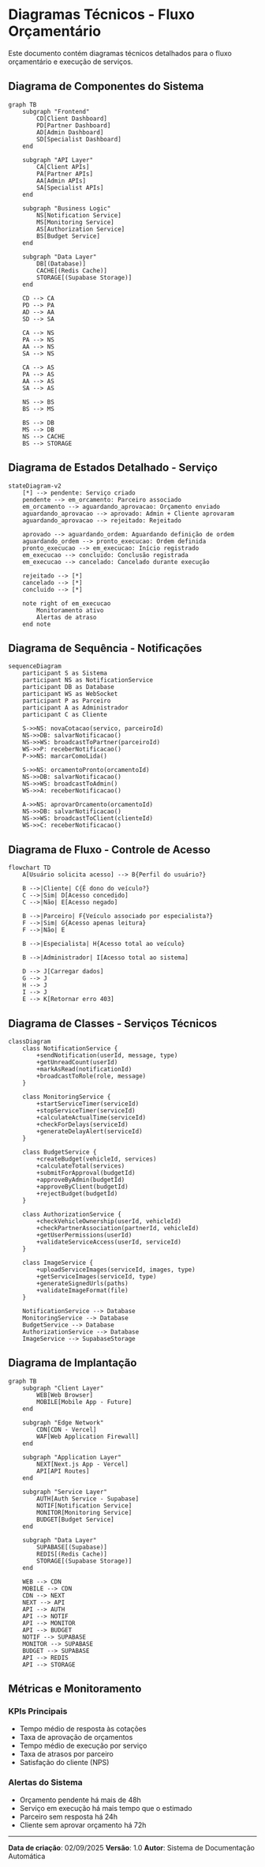 # Diagramas Técnicos - Fluxo Orçamentário

Este documento contém diagramas técnicos detalhados para o fluxo orçamentário e execução de serviços.

## Diagrama de Componentes do Sistema

```mermaid
graph TB
    subgraph "Frontend"
        CD[Client Dashboard]
        PD[Partner Dashboard]
        AD[Admin Dashboard]
        SD[Specialist Dashboard]
    end

    subgraph "API Layer"
        CA[Client APIs]
        PA[Partner APIs]
        AA[Admin APIs]
        SA[Specialist APIs]
    end

    subgraph "Business Logic"
        NS[Notification Service]
        MS[Monitoring Service]
        AS[Authorization Service]
        BS[Budget Service]
    end

    subgraph "Data Layer"
        DB[(Database)]
        CACHE[(Redis Cache)]
        STORAGE[(Supabase Storage)]
    end

    CD --> CA
    PD --> PA
    AD --> AA
    SD --> SA

    CA --> NS
    PA --> NS
    AA --> NS
    SA --> NS

    CA --> AS
    PA --> AS
    AA --> AS
    SA --> AS

    NS --> BS
    BS --> MS

    BS --> DB
    MS --> DB
    NS --> CACHE
    BS --> STORAGE
```

## Diagrama de Estados Detalhado - Serviço

```mermaid
stateDiagram-v2
    [*] --> pendente: Serviço criado
    pendente --> em_orcamento: Parceiro associado
    em_orcamento --> aguardando_aprovacao: Orçamento enviado
    aguardando_aprovacao --> aprovado: Admin + Cliente aprovaram
    aguardando_aprovacao --> rejeitado: Rejeitado
    
    aprovado --> aguardando_ordem: Aguardando definição de ordem
    aguardando_ordem --> pronto_execucao: Ordem definida
    pronto_execucao --> em_execucao: Início registrado
    em_execucao --> concluido: Conclusão registrada
    em_execucao --> cancelado: Cancelado durante execução
    
    rejeitado --> [*]
    cancelado --> [*]
    concluido --> [*]
    
    note right of em_execucao
        Monitoramento ativo
        Alertas de atraso
    end note
```

## Diagrama de Sequência - Notificações

```mermaid
sequenceDiagram
    participant S as Sistema
    participant NS as NotificationService
    participant DB as Database
    participant WS as WebSocket
    participant P as Parceiro
    participant A as Administrador
    participant C as Cliente

    S->>NS: novaCotacao(servico, parceiroId)
    NS->>DB: salvarNotificacao()
    NS->>WS: broadcastToPartner(parceiroId)
    WS->>P: receberNotificacao()
    P->>NS: marcarComoLida()

    S->>NS: orcamentoPronto(orcamentoId)
    NS->>DB: salvarNotificacao()
    NS->>WS: broadcastToAdmin()
    WS->>A: receberNotificacao()

    A->>NS: aprovarOrcamento(orcamentoId)
    NS->>DB: salvarNotificacao()
    NS->>WS: broadcastToClient(clienteId)
    WS->>C: receberNotificacao()
```

## Diagrama de Fluxo - Controle de Acesso

```mermaid
flowchart TD
    A[Usuário solicita acesso] --> B{Perfil do usuário?}
    
    B -->|Cliente| C{É dono do veículo?}
    C -->|Sim| D[Acesso concedido]
    C -->|Não| E[Acesso negado]
    
    B -->|Parceiro| F{Veículo associado por especialista?}
    F -->|Sim| G{Acesso apenas leitura}
    F -->|Não| E
    
    B -->|Especialista| H{Acesso total ao veículo}
    
    B -->|Administrador| I[Acesso total ao sistema]
    
    D --> J[Carregar dados]
    G --> J
    H --> J
    I --> J
    E --> K[Retornar erro 403]
```

## Diagrama de Classes - Serviços Técnicos

```mermaid
classDiagram
    class NotificationService {
        +sendNotification(userId, message, type)
        +getUnreadCount(userId)
        +markAsRead(notificationId)
        +broadcastToRole(role, message)
    }

    class MonitoringService {
        +startServiceTimer(serviceId)
        +stopServiceTimer(serviceId)
        +calculateActualTime(serviceId)
        +checkForDelays(serviceId)
        +generateDelayAlert(serviceId)
    }

    class BudgetService {
        +createBudget(vehicleId, services)
        +calculateTotal(services)
        +submitForApproval(budgetId)
        +approveByAdmin(budgetId)
        +approveByClient(budgetId)
        +rejectBudget(budgetId)
    }

    class AuthorizationService {
        +checkVehicleOwnership(userId, vehicleId)
        +checkPartnerAssociation(partnerId, vehicleId)
        +getUserPermissions(userId)
        +validateServiceAccess(userId, serviceId)
    }

    class ImageService {
        +uploadServiceImages(serviceId, images, type)
        +getServiceImages(serviceId, type)
        +generateSignedUrls(paths)
        +validateImageFormat(file)
    }

    NotificationService --> Database
    MonitoringService --> Database
    BudgetService --> Database
    AuthorizationService --> Database
    ImageService --> SupabaseStorage
```

## Diagrama de Implantação

```mermaid
graph TB
    subgraph "Client Layer"
        WEB[Web Browser]
        MOBILE[Mobile App - Future]
    end

    subgraph "Edge Network"
        CDN[CDN - Vercel]
        WAF[Web Application Firewall]
    end

    subgraph "Application Layer"
        NEXT[Next.js App - Vercel]
        API[API Routes]
    end

    subgraph "Service Layer"
        AUTH[Auth Service - Supabase]
        NOTIF[Notification Service]
        MONITOR[Monitoring Service]
        BUDGET[Budget Service]
    end

    subgraph "Data Layer"
        SUPABASE[(Supabase)]
        REDIS[(Redis Cache)]
        STORAGE[(Supabase Storage)]
    end

    WEB --> CDN
    MOBILE --> CDN
    CDN --> NEXT
    NEXT --> API
    API --> AUTH
    API --> NOTIF
    API --> MONITOR
    API --> BUDGET
    NOTIF --> SUPABASE
    MONITOR --> SUPABASE
    BUDGET --> SUPABASE
    API --> REDIS
    API --> STORAGE
```

## Métricas e Monitoramento

### KPIs Principais
- Tempo médio de resposta às cotações
- Taxa de aprovação de orçamentos
- Tempo médio de execução por serviço
- Taxa de atrasos por parceiro
- Satisfação do cliente (NPS)

### Alertas do Sistema
- Orçamento pendente há mais de 48h
- Serviço em execução há mais tempo que o estimado
- Parceiro sem resposta há 24h
- Cliente sem aprovar orçamento há 72h

---

**Data de criação**: 02/09/2025
**Versão**: 1.0
**Autor**: Sistema de Documentação Automática
